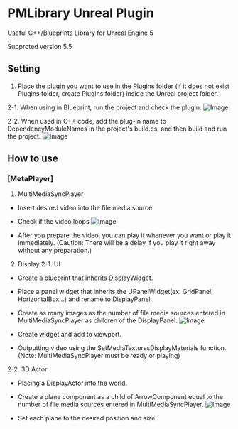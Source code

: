 # PMLibrary Unreal Plugin
Useful C++/Blueprints Library for Unreal Engine 5

Supproted version 5.5

## Setting
1. Place the plugin you want to use in the Plugins folder (if it does not exist Plugins folder, create Plugins folder) inside the Unreal project folder.
   
2-1. When using in Blueprint, run the project and check the plugin.
![Image](https://github.com/user-attachments/assets/ea65bbb5-eb7e-4e41-9e95-b37d76b6b159)

2-2. When used in C++ code, add the plug-in name to DependencyModuleNames in the project's build.cs, and then build and run the project.
![Image](https://github.com/user-attachments/assets/5ac708fc-8e83-4afe-9dba-3a8c929761f2)

## How to use
### [MetaPlayer]
1. MultiMediaSyncPlayer
  - Insert desired video into the file media source.
  - Check if the video loops
![Image](https://github.com/user-attachments/assets/af7437e7-d512-4d9c-9810-1a761b31855d)

  - After you prepare the video, you can play it whenever you want or play it immediately. (Caution: There will be a delay if you play it right away without any preparation.)

 2. Display
 2-1. UI
  - Create a blueprint that inherits DisplayWidget.
  - Place a panel widget that inherits the UPanelWidget(ex. GridPanel, HorizontalBox...) and rename to DisplayPanel.
  - Create as many images as the number of file media sources entered in MultiMediaSyncPlayer as children of the DisplayPanel.
![Image](https://github.com/user-attachments/assets/d031b4ab-abd4-4b6d-8883-80070164f427)

  - Create widget and add to viewport.
  - Outputting video using the SetMediaTexturesDisplayMaterials function. (Note: MultiMediaSyncPlayer must be ready or playing)
     
 2-2. 3D Actor
   - Placing a DisplayActor into the world.
   - Create a plane component as a child of ArrowComponent equal to the number of file media sources entered in MultiMediaSyncPlayer.
![Image](https://github.com/user-attachments/assets/9f4f9d69-a325-4c1d-a870-603214e29bfd)

   -  Set each plane to the desired position and size.

